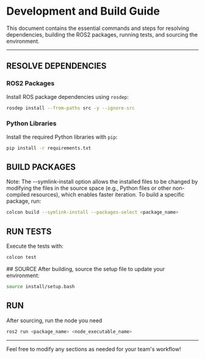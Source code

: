 # Development and Build Guide

This document contains the essential commands and steps for resolving dependencies, building the ROS2 packages, running tests, and sourcing the environment.

---

## RESOLVE DEPENDENCIES

### ROS2 Packages
Install ROS package dependencies using `rosdep`:

```bash
rosdep install --from-paths src -y --ignore-src
```

### Python Libraries
Install the required Python libraries with `pip`:
```bash
pip install -r requirements.txt
```

## BUILD PACKAGES
 Note: The --symlink-install option allows the installed files to be changed by modifying the files in the source space (e.g., Python files or other non-compiled resources), which enables faster iteration.
To build a specific package, run:

```bash
colcon build --symlink-install --packages-select <package_name>
```

## RUN TESTS
Execute the tests with:

```bash
colcon test
```

## SOURCE
After building, source the setup file to update your environment:

```bash
source install/setup.bash
```

## RUN
After sourcing, run the node you need

```bash
ros2 run <package_name> <node_executable_name>
```
---

Feel free to modify any sections as needed for your team's workflow!
